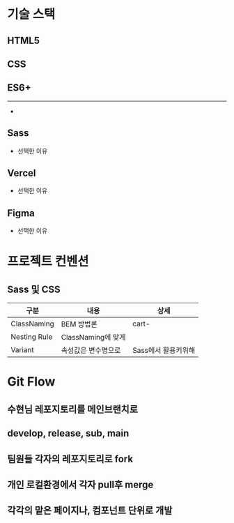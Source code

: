 # 기술 스택

## HTML5

## CSS

## ES6+

---

-

## Sass

- 선택한 이유

## Vercel

- 선택한 이유


## Figma

- 선택한 이유

# 프로젝트 컨벤션
## Sass 및 CSS
|구분|내용|상세|
|---|---|---|
|ClassNaming|BEM 방법론|cart-|
|Nesting Rule|ClassNaming에 맞게|
|Variant|속성값은 변수명으로| Sass에서 활용키위해|

# Git Flow

## 수현님 레포지토리를 메인브랜치로
## develop, release, sub, main

## 팀원들 각자의 레포지토리로 fork
## 개인 로컬환경에서 각자 pull후 merge
## 각각의 맡은 페이지나, 컴포넌트 단위로 개발


